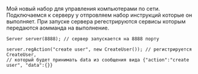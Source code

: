 Мой новый набор для управления компьютерами по сети.
Подключаемся к серверу у отпровляем набор инструкций которые он выполняет.
При запуске сервера регестрируются сервисы которым передаются аомманда на выполнение.

    Server server(8888); // сервер запускается на 8888 порту
    
    server.regAction("create user", new CreateUser()); // регистрируется CreateUser,
    // который будет принимать data из сообщения вида {"action":"create user", "data":{}}
